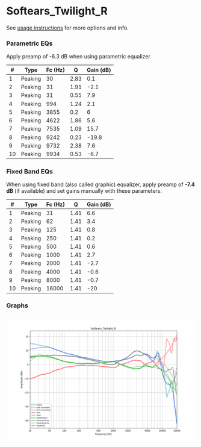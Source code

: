# Softears_Twilight_R
See [usage instructions](https://github.com/jaakkopasanen/AutoEq#usage) for more options and info.

### Parametric EQs
Apply preamp of -6.3 dB when using parametric equalizer.

|   # | Type    |   Fc (Hz) |    Q |   Gain (dB) |
|-----|---------|-----------|------|-------------|
|   1 | Peaking |        30 | 2.83 |         0.1 |
|   2 | Peaking |        31 | 1.91 |        -2.1 |
|   3 | Peaking |        31 | 0.55 |         7.9 |
|   4 | Peaking |       994 | 1.24 |         2.1 |
|   5 | Peaking |      3855 | 0.2  |         6   |
|   6 | Peaking |      4622 | 1.86 |         5.6 |
|   7 | Peaking |      7535 | 1.09 |        15.7 |
|   8 | Peaking |      9242 | 0.23 |       -19.8 |
|   9 | Peaking |      9732 | 2.38 |         7.6 |
|  10 | Peaking |      9934 | 0.53 |        -6.7 |

### Fixed Band EQs
When using fixed band (also called graphic) equalizer, apply preamp of **-7.4 dB** (if available) and set gains manually with these parameters.

|   # | Type    |   Fc (Hz) |    Q |   Gain (dB) |
|-----|---------|-----------|------|-------------|
|   1 | Peaking |        31 | 1.41 |         6.6 |
|   2 | Peaking |        62 | 1.41 |         3.4 |
|   3 | Peaking |       125 | 1.41 |         0.8 |
|   4 | Peaking |       250 | 1.41 |         0.2 |
|   5 | Peaking |       500 | 1.41 |         0.6 |
|   6 | Peaking |      1000 | 1.41 |         2.7 |
|   7 | Peaking |      2000 | 1.41 |        -2.7 |
|   8 | Peaking |      4000 | 1.41 |        -0.6 |
|   9 | Peaking |      8000 | 1.41 |        -0.7 |
|  10 | Peaking |     16000 | 1.41 |       -20   |

### Graphs
![](./Softears_Twilight_R.png)
